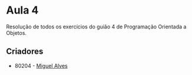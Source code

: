 # Aula 4

Resolução de todos os exercícios do guião 4 de Programação Orientada a Objetos.

## Criadores

* 80204 - [Miguel Alves](https://github.com/miguelfradinho)
